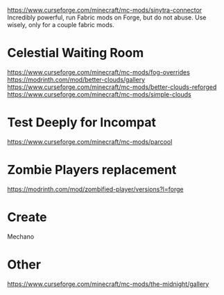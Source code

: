 https://www.curseforge.com/minecraft/mc-mods/sinytra-connector Incredibly powerful, run Fabric mods on Forge, but do not abuse. Use wisely, only for a couple fabric mods.



# Celestial Waiting Room
https://www.curseforge.com/minecraft/mc-mods/fog-overrides
https://modrinth.com/mod/better-clouds/gallery
https://www.curseforge.com/minecraft/mc-mods/better-clouds-reforged
https://www.curseforge.com/minecraft/mc-mods/simple-clouds


# Test Deeply for Incompat
https://www.curseforge.com/minecraft/mc-mods/parcool


# Zombie Players replacement
https://modrinth.com/mod/zombified-player/versions?l=forge


# Create
Mechano

# Other
https://www.curseforge.com/minecraft/mc-mods/the-midnight/gallery